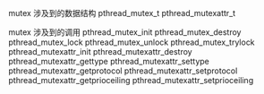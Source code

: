 mutex 涉及到的数据结构
pthread_mutex_t
pthread_mutexattr_t

mutex 涉及到的调用
pthread_mutex_init
pthread_mutex_destroy
pthread_mutex_lock
pthread_mutex_unlock
pthread_mutex_trylock
pthread_mutexattr_init
pthread_mutexattr_destroy
pthread_mutexattr_gettype
pthread_mutexattr_settype
pthread_mutexattr_getprotocol
pthread_mutexattr_setprotocol
pthread_mutexattr_getprioceiling
pthread_mutexattr_setprioceiling
